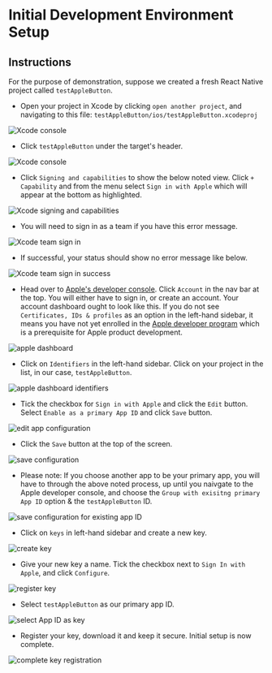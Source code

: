 # Initial Development Environment Setup

## Instructions

For the purpose of demonstration, suppose we created a fresh React Native project called `testAppleButton`.

* Open your project in Xcode by clicking `open another project`, and navigating to this file: `testAppleButton/ios/testAppleButton.xcodeproj`

![Xcode console](docs/images/xcode-dashboard.png)

* Click `testAppleButton` under the target's header.

![Xcode console](docs/images/xcode-project-1.png)

* Click `Signing and capabilities` to show the below noted view. Click `+ Capability` and from the menu select `Sign in with Apple` which will appear at the bottom as highlighted.

![Xcode signing and capabilities](docs/images/xcode-signin-capabilities.png)

* You will need to sign in as a team if you have this error message.

![Xcode team sign in](docs/images/xcode-signin-team.png)

* If successful, your status should show no error message like below.

![Xcode team sign in success](docs/images/xcode-signin-team-success.png)

* Head over to [Apple's developer console](https://developer.apple.com/). Click `Account` in the nav bar at the top. You will either have to sign in, or create an account. Your account dashboard ought to look like this. If you do not see `Certificates, IDs & profiles` as an option in the left-hand sidebar, it means you have not yet enrolled in the [Apple developer program](https://developer.apple.com/programs/) which is a prerequisite for Apple product development.

![apple dashboard](docs/images/apple-developer-console.png)

* Click on `Identifiers` in the left-hand sidebar. Click on your project in the list, in our case, `testAppleButton`.

![apple dashboard identifiers](docs/images/identifiers.png)

* Tick the checkbox for `Sign in with Apple` and click the `Edit` button. Select `Enable as a primary App ID` and click `Save` button.

![edit app configuration](docs/images/enable-sign-in.png)

* Click the `Save` button at the top of the screen.

![save configuration](docs/images/save-button.png)

* Please note: If you choose another app to be your primary app, you will have to through the above noted process, up until you naivgate to the Apple developer console, and choose the `Group with exisitng primary App ID` option & the `testAppleButton` ID.

![save configuration for existing app ID](docs/images/group-with-existing-id.png)

* Click on `keys` in left-hand sidebar and create a new key.

![create key](docs/images/create-key.png)

* Give your new key a name. Tick the checkbox next to `Sign In with Apple`, and click `Configure`.

![register key](docs/images/register-key.png)

* Select `testAppleButton` as our primary app ID.

![select App ID as key](docs/images/select-app-key.png)

* Register your key, download it and keep it secure. Initial setup is now complete.

![complete key registration](docs/images/complete-registration.png)
